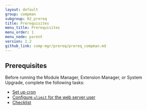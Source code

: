 ```yaml
---
layout: default
group: compman
subgroup: 02_prereq
title: Prerequisites
menu_title: Prerequisites
menu_order: 1
menu_node: parent
version: 2.2
github_link: comp-mgr/prereq/prereq_compman.md
---
```


## Prerequisites
Before running the Module Manager, Extension Manager, or System Upgrade, complete the following tasks:

*	[Set up cron]({{page.baseurl}}comp-mgr/prereq/prereq_cron.html)
*	[Configure `ulimit` for the web server user]({{page.baseurl}}comp-mgr/prereq/prereq_compman-ulimit.html)
*	[Checklist]({{page.baseurl}}comp-mgr/prereq/prereq_compman-checklist.html)


